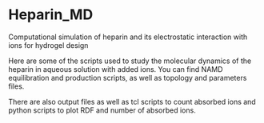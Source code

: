 # Heparin_MD
Computational simulation of heparin and its electrostatic interaction with ions for hydrogel design

Here are some of the scripts used to study the molecular dynamics of the heparin in aqueous solution with added ions.
You can find NAMD equilibration and production scripts, as well as topology and parameters files.

There are also output files as well as tcl scripts to count absorbed ions and python scripts to plot RDF and number of absorbed ions.
